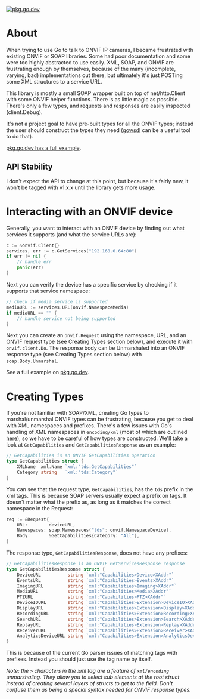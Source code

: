[![pkg.go.dev](https://img.shields.io/badge/go.dev-reference-007d9c?logo=go&logoColor=white&style=flat-square)](https://pkg.go.dev/github.com/korylprince/go-onvif)

# About

When trying to use Go to talk to ONVIF IP cameras, I became frustrated with existing ONVIF or SOAP libraries. Some had poor documentation and some were too highly abstracted to use easily. XML, SOAP, and ONVIF are frustrating enough by themselves, because of the many (incomplete, varying, bad) implementations out there, but ultimately it's just POSTing some XML structures to a service URL.

This library is mostly a small SOAP wrapper built on top of net/http.Client with some ONVIF helper functions. There is as little magic as possible. There's only a few types, and requests and responses are easily inspected (client.Debug).

It's not a project goal to have pre-built types for all the ONVIF types; instead the user should construct the types they need ([gowsdl](https://github.com/hooklift/gowsdl) can be a useful tool to do that).

[pkg.go.dev has a full example](https://pkg.go.dev/github.com/korylprince/go-onvif#example-package).

## API Stability

I don't expect the API to change at this point, but because it's fairly new, it won't be tagged with v1.x.x until the library gets more usage.

# Interacting with an ONVIF device

Generally, you want to interact with an ONVIF device by finding out what services it supports (and what the service URLs are):

```go
c := &onvif.Client{}
services, err := c.GetServices("192.168.0.64:80")
if err != nil {
    // handle err
    panic(err)
}
```

Next you can verify the device has a specific service by checking if it supports that service namespace:

```go
// check if media service is supported
mediaURL := services.URL(onvif.NamespaceMedia)
if mediaURL == "" {
    // handle service not being supported
}

```

Next you can create an `onvif.Request` using the namespace, URL, and an ONVIF request type (see Creating Types section below), and execute it with `onvif.client.Do`. The response body can be Unmarshaled into an ONVIF response type (see Creating Types section below) with `soap.Body.Unmarshal`.

See a full example on [pkg.go.dev](https://pkg.go.dev/github.com/korylprince/go-onvif#example-package).

# Creating Types

If you're not familiar with SOAP/XML, creating Go types to marshal/unmarshal ONVIF types can be frustrating, because you get to deal with XML namespaces and prefixes. There's a few issues with Go's handling of XML namespaces in `encoding/xml` (most of which are outlined [here](https://github.com/ydnar/go/commit/cea873cd245536a7a464d24bf3b24044719daca6)), so we have to be careful of how types are constructed. We'll take a look at `GetCapabilities` and `GetCapabilitiesResponse` as an example:

```go
// GetCapabilities is an ONVIF GetCapabilities operation
type GetCapabilities struct {
    XMLName  xml.Name `xml:"tds:GetCapabilities"`
    Category string   `xml:"tds:Category"`
}
```

You can see that the request type, `GetCapabilities`, has the `tds` prefix in the xml tags. This is because SOAP servers usually expect a prefix on tags. It doesn't matter what the prefix as, as long as it matches the correct namespace in the Request:

```go
req := &Request{
    URL:        deviceURL,
    Namespaces: soap.Namespaces{"tds": onvif.NamespaceDevice},
    Body:       &GetCapabilities{Category: "All"},
}
```

The response type, `GetCapabilitiesResponse`, does not have any prefixes:

```go
// GetCapabilitiesResponse is an ONVIF GetServicesResponse response
type GetCapabilitiesResponse struct {
    DeviceURL          string `xml:"Capabilities>Device>XAddr"`
    EventsURL          string `xml:"Capabilities>Events>XAddr"`
    ImagingURL         string `xml:"Capabilities>Imaging>XAddr"`
    MediaURL           string `xml:"Capabilities>Media>XAddr"`
    PTZURL             string `xml:"Capabilities>PTZ>XAddr"`
    DeviceIOURL        string `xml:"Capabilities>Extension>DeviceIO>XAddr"`
    DisplayURL         string `xml:"Capabilities>Extension>Display>XAddr"`
    RecordingURL       string `xml:"Capabilities>Extension>Recording>XAddr"`
    SearchURL          string `xml:"Capabilities>Extension>Search>XAddr"`
    ReplayURL          string `xml:"Capabilities>Extension>Replay>XAddr"`
    ReceiverURL        string `xml:"Capabilities>Extension>Receiver>XAddr"`
    AnalyticsDeviceURL string `xml:"Capabilities>Extension>AnalyticsDevice>XAddr"`
}
```

This is because of the current Go parser issues of matching tags with prefixes. Instead you should just use the tag name by itself.

*Note: the `>` characters in the xml tag are a feature of `xml/encoding` unmarshaling. They allow you to select sub elements at the root struct instead of creating several layers of structs to get to the field. Don't confuse them as being a special syntax needed for ONVIF response types.*
